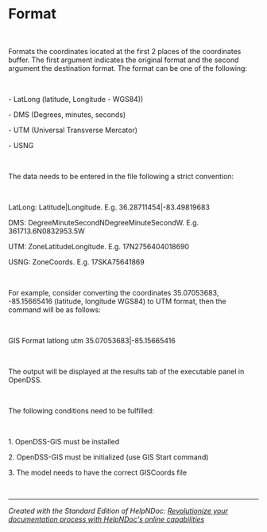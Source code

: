 # Format

&nbsp;

Formats the coordinates located at the first 2 places of the coordinates buffer. The first argument indicates the original format and the second argument the destination format. The format can be one of the following:

&nbsp;

\- LatLong (latitude, Longitude - WGS84))

\- DMS (Degrees, minutes, seconds)

\- UTM (Universal Transverse Mercator)

\- USNG

&nbsp;

The data needs to be entered in the file following a strict convention:

&nbsp;

LatLong: Latitude\|Longitude. E.g. 36.28711454\|-83.49819683

DMS: DegreeMinuteSecondNDegreeMinuteSecondW. E.g. 361713.6N0832953.5W

UTM: ZoneLatitudeLongitude. E.g. 17N2756404018690

USNG: ZoneCoords. E.g. 17SKA75641869

&nbsp;

For example, consider converting the coordinates 35.07053683, -85.15665416 (latitude, longitude WGS84) to UTM format, then the command will be as follows:

&nbsp;

GIS Format latlong utm 35.07053683\|-85.15665416

&nbsp;

The output will be displayed at the results tab of the executable panel in OpenDSS.

&nbsp;

The following conditions need to be fulfilled:

&nbsp;

&#49;. OpenDSS-GIS must be installed

&#50;. OpenDSS-GIS must be initialized (use GIS Start command)

&#51;. The model needs to have the correct GISCoords file

&nbsp;


***
_Created with the Standard Edition of HelpNDoc: [Revolutionize your documentation process with HelpNDoc's online capabilities](<https://www.helpndoc.com/feature-tour/produce-html-websites/>)_
